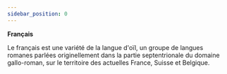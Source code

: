 ```yaml
---
sidebar_position: 0
---
```



**Français**

Le français est une variété de la langue d'oïl, un groupe de langues romanes parlées originellement dans la partie septentrionale du domaine gallo-roman, sur le territoire des actuelles France, Suisse et Belgique.